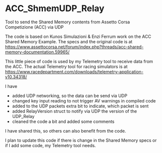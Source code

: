 # ACC_ShmemUDP_Relay

Tool to send the Shared Memory contents from Assetto Corsa Competizione (ACC) via UDP

The code is based on Kunos Simulazioni & Enzi Ferrum work on the ACC Shared Memory Example. 
The specs and the original code is at 
https://www.assettocorsa.net/forum/index.php?threads/acc-shared-memory-documentation.59965/

This little piece of code is used by my Telemetry tool to receive data from the ACC. The actual
Telemetry tool for racing simulators is at 
https://www.racedepartment.com/downloads/telemetry-application-v10.34318/ 

I have
- added UDP networking, so the data can be send via UDP
- changed key input reading to not trigger AV warnings in compiled code
- added to the UDP packets extra bit to indicate, which packet is sent
- added RelayVersion struct to notify via UDP the version of the UDP_Relay
- cleaned the code a bit and added some comments


I have shared this, so others can also benefit from the code.

I plan to update this code if there is change in the Shared Memory specs or if I add some code,
my Telemetry tool needs.
